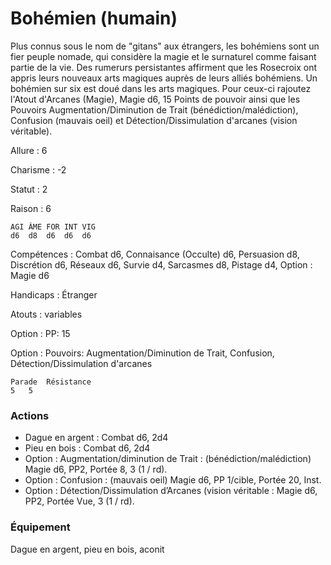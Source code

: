 # Bohémien (humain)

Plus connus sous le nom de "gitans" aux étrangers, les bohémiens sont un fier peuple nomade, qui considère la magie et le surnaturel comme faisant partie de la vie. Des rumerurs persistantes affirment que les Rosecroix ont appris leurs nouveaux arts magiques auprès de leurs alliés bohémiens.
Un bohémien sur six est doué dans les arts magiques. Pour ceux-ci rajoutez l'Atout d'Arcanes (Magie), Magie d6, 15 Points de pouvoir ainsi que les Pouvoirs Augmentation/Diminution de Trait (bénédiction/malédiction), Confusion (mauvais oeil) et Détection/Dissimulation d'arcanes (vision véritable).

Allure : 6

Charisme : -2	

Statut : 2

Raison : 6

	AGI	ÂME	FOR	INT	VIG
	d6	d8	d6	d6 	d6

Compétences : Combat d6, Connaisance (Occulte) d6, Persuasion d8, Discrétion d6, Réseaux d6, Survie d4, Sarcasmes d8, Pistage d4, Option : Magie d6

Handicaps : Étranger

Atouts : variables

Option : PP: 15

Option : Pouvoirs: Augmentation/Diminution de Trait, Confusion, Détection/Dissimulation d'arcanes

	Parade	Résistance
	5   5

### Actions
- Dague en argent : Combat d6, 2d4
- Pieu en bois : Combat d6, 2d4
- Option : Augmentation/diminution de Trait : (bénédiction/malédiction) Magie d6, PP2, Portée 8, 3 (1 / rd).
- Option : Confusion : (mauvais oeil) Magie d6, PP 1/cible, Portée 20, Inst.
- Option : Détection/Dissimulation d’Arcanes (vision véritable : Magie d6, PP2, Portée Vue, 3 (1 / rd).

### Équipement

Dague en argent, pieu en bois, aconit
